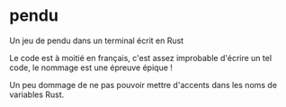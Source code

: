 # pendu
Un jeu de pendu dans un terminal écrit en Rust

Le code est à moitié en français, c'est assez improbable d'écrire un tel code, 
le nommage est une épreuve épique !

Un peu dommage de ne pas pouvoir mettre d'accents dans les noms de variables Rust.
